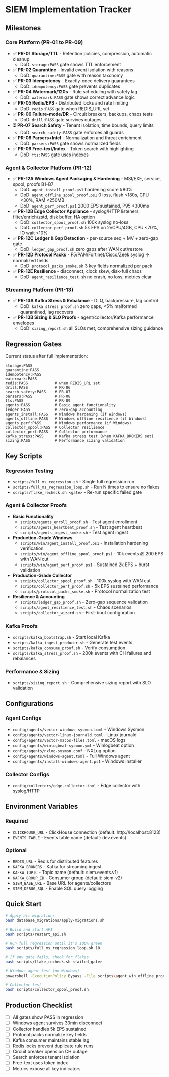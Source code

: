 # SIEM Implementation Tracker

## Milestones

### Core Platform (PR-01 to PR-09)
- ✅ **PR-01 Storage/TTL** - Retention policies, compression, automatic cleanup
  - DoD: `storage:PASS` gate shows TTL enforcement
- ✅ **PR-02 Quarantine** - Invalid event isolation with reasons
  - DoD: `quarantine:PASS` gate with reason taxonomy
- ✅ **PR-03 Idempotency** - Exactly-once delivery guarantees
  - DoD: `idempotency:PASS` gate prevents duplicates
- ✅ **PR-04 Watermark/120s** - Rule scheduling with safety lag
  - DoD: `watermark:PASS` gate shows correct advance logic
- ✅ **PR-05 Redis/EPS** - Distributed locks and rate limiting
  - DoD: `redis:PASS` gate when REDIS_URL set
- ✅ **PR-06 Failure-mode/DR** - Circuit breakers, backups, chaos tests
  - DoD: `drill:PASS` gate survives outages
- ⏳ **PR-07 Search Safety** - Tenant isolation, time bounds, query limits
  - DoD: `search_safety:PASS` gate enforces all guards
- ✅ **PR-08 Parsers+Intel** - Normalization and threat enrichment
  - DoD: `parsers:PASS` gate shows normalized fields
- ✅ **PR-09 Free-text/Index** - Token search with highlighting
  - DoD: `fts:PASS` gate uses indexes

### Agent & Collector Platform (PR-12)
- ✅ **PR-12A Windows Agent Packaging & Hardening** - MSI/EXE, service, spool, proofs B1–B7
  - DoD: `agent_install_proof.ps1` hardening score ≥80%
  - DoD: `agent_offline_spool_proof.ps1` 0 loss, flush <180s, CPU <30%, RAM <250MB
  - DoD: `agent_perf_proof.ps1` 2000 EPS sustained, P95 <300ms
- ✅ **PR-12B Edge Collector Appliance** - syslog/HTTP listeners, filter/enrich/zstd, disk buffer, HA option
  - DoD: `collector_spool_proof.sh` 100k syslog no-loss
  - DoD: `collector_perf_proof.sh` 5k EPS on 2vCPU/4GB, CPU <70%, IO wait <10%
- ✅ **PR-12C Ledger & Gap Detection** - per-source seq + MV + zero-gap gate
  - DoD: `ledger_gap_proof.sh` zero gaps after WAN cut/restore
- ✅ **PR-12D Protocol Packs** - F5/PAN/Fortinet/Cisco/Zeek syslog → normalized fields
  - DoD: `protocol_packs_smoke.sh` 3 key fields normalized per pack
- ✅ **PR-12E Resilience** - disconnect, clock skew, disk-full chaos
  - DoD: `agent_resilience_test.sh` no crash, no loss, metrics clear

### Streaming Platform (PR-13)
- ✅ **PR-13A Kafka Stress & Rebalance** - DLQ, backpressure, lag control
  - DoD: `kafka_stress_proof.sh` zero gaps, <5% malformed quarantined, lag recovers
- ✅ **PR-13B Sizing & SLO Proofs** - agent/collector/Kafka performance envelopes  
  - DoD: `sizing_report.sh` all SLOs met, comprehensive sizing guidance

## Regression Gates

Current status after full implementation:

```
storage:PASS
quarantine:PASS
idempotency:PASS
watermark:PASS
redis:PASS            # when REDIS_URL set
drill:PASS            # PR-06
search_safety:PASS    # PR-07
parsers:PASS          # PR-08
fts:PASS              # PR-09
agents:PASS           # Basic agent functionality
ledger:PASS           # Zero-gap accounting
agents_install:PASS   # Windows hardening (if Windows)
agents_offline:PASS   # Windows offline resilience (if Windows)
agents_perf:PASS      # Windows performance (if Windows)
collector_spool:PASS  # Collector resilience
collector_perf:PASS   # Collector performance
kafka_stress:PASS     # Kafka stress test (when KAFKA_BROKERS set)
sizing:PASS           # Performance sizing validation
```

## Key Scripts

### Regression Testing
- `scripts/full_ms_regression.sh` - Single full regression run
- `scripts/full_ms_regression_loop.sh` - Run N times to ensure no flakes
- `scripts/flake_recheck.sh <gate>` - Re-run specific failed gate

### Agent & Collector Proofs
- **Basic Functionality**
  - `scripts/agents_enroll_proof.sh` - Test agent enrollment
  - `scripts/agents_heartbeat_proof.sh` - Test agent heartbeat
  - `scripts/agents_ingest_smoke.sh` - Test agent ingest
- **Production-Grade Windows**
  - `scripts/win/agent_install_proof.ps1` - Installation hardening verification
  - `scripts/win/agent_offline_spool_proof.ps1` - 10k events @ 200 EPS with WAN cut
  - `scripts/win/agent_perf_proof.ps1` - Sustained 2k EPS + burst validation
- **Production-Grade Collector**
  - `scripts/collector_spool_proof.sh` - 100k syslog with WAN cut
  - `scripts/collector_perf_proof.sh` - 5k EPS sustained performance
  - `scripts/protocol_packs_smoke.sh` - Protocol normalization test
- **Resilience & Accounting**
  - `scripts/ledger_gap_proof.sh` - Zero-gap sequence validation
  - `scripts/agent_resilience_test.sh` - Chaos scenarios
  - `scripts/collector_wizard.sh` - First-boot configuration

### Kafka Proofs
- `scripts/kafka_bootstrap.sh` - Start local Kafka
- `scripts/kafka_ingest_producer.sh` - Generate test events  
- `scripts/kafka_consume_proof.sh` - Verify consumption
- `scripts/kafka_stress_proof.sh` - 200k events with CH failures and rebalances

### Performance & Sizing
- `scripts/sizing_report.sh` - Comprehensive sizing report with SLO validation

## Configurations

### Agent Configs
- `config/agents/vector-windows-sysmon.toml` - Windows Sysmon
- `config/agents/vector-linux-journald.toml` - Linux journald
- `config/agents/vector-macos-files.toml` - macOS logs
- `config/agents/winlogbeat-sysmon.yml` - Winlogbeat option
- `config/agents/nxlog-sysmon.conf` - NXLog option
- `config/agents/windows-agent.toml` - Full Windows agent
- `config/agents/install-windows-agent.ps1` - Windows installer

### Collector Configs
- `config/collectors/edge-collector.toml` - Edge collector with syslog/HTTP

## Environment Variables

### Required
- `CLICKHOUSE_URL` - ClickHouse connection (default: http://localhost:8123)
- `EVENTS_TABLE` - Events table name (default: dev.events)

### Optional
- `REDIS_URL` - Redis for distributed features
- `KAFKA_BROKERS` - Kafka for streaming ingest
- `KAFKA_TOPIC` - Topic name (default: siem.events.v1)
- `KAFKA_GROUP_ID` - Consumer group (default: siem-v2)
- `SIEM_BASE_URL` - Base URL for agents/collectors
- `SIEM_DEBUG_SQL` - Enable SQL query logging

## Quick Start

```bash
# Apply all migrations
bash database_migrations/apply-migrations.sh

# Build and start API
bash scripts/restart_api.sh

# Run full regression until it's 100% green
bash scripts/full_ms_regression_loop.sh 10

# If any gate fails, check for flakes
bash scripts/flake_recheck.sh <failed_gate>

# Windows agent test (on Windows)
powershell -ExecutionPolicy Bypass -File scripts\agent_win_offline_proof.ps1

# Collector test
bash scripts/collector_spool_proof.sh
```

## Production Checklist

- [ ] All gates show PASS in regression
- [ ] Windows agent survives 30min disconnect
- [ ] Collector handles 5k EPS sustained
- [ ] Protocol packs normalize key fields
- [ ] Kafka consumer maintains stable lag
- [ ] Redis locks prevent duplicate rule runs
- [ ] Circuit breaker opens on CH outage
- [ ] Search enforces tenant isolation
- [ ] Free-text uses token index
- [ ] Metrics expose all key indicators
